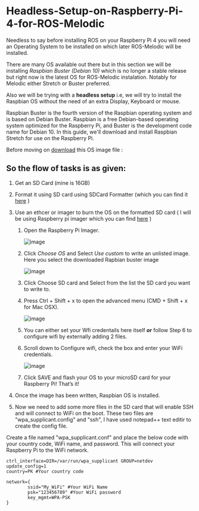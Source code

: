 # Headless-Setup-on-Raspberry-Pi-4-for-ROS-Melodic


Needless to say before installing ROS on your Raspberry Pi 4 you will need an Operating System to be installed on which later ROS-Melodic will be installed.

There are many OS available out there but in this section we will be installing *Raspbian Buster (Debian 10)* which is no longer a stable release but right now is the latest OS for ROS-Melodic instalation. Notably for Melodic either Stretch or Buster preferred.

Also we will be trying with a **headless setup** i.e, we will try to install the Raspbian OS without the need of an extra Display, Keyboard or mouse.

Raspbian Buster is the fourth version of the Raspbian operating system and is based on Debian Buster.
Raspbian is a free Debian-based operating system optimized for the Raspberry Pi, and Buster is the development code name for Debian 10. In this guide, we'll download and install Raspbian Stretch for use on the Raspberry Pi.

Before moving on [download](https://drive.google.com/drive/folders/1Cus9rOH_-XbNsec-lqWiV9UxXxrr0uHh?usp=sharing) this OS image file : 

## So the flow of tasks is as given:

1) Get an SD Card (mine is 16GB)

2) Format it using SD card using SDCard Formatter (which you can find it [here](https://www.sdcard.org/downloads/formatter/ ) )

3) Use an ethcer or imager to burn the OS on the formatted SD card ( I will be using Raspberry pi imager which you can find [here](https://www.raspberrypi.org/downloads ) )
   1) Open the Raspberry Pi Imager. 
   
         ![image](https://user-images.githubusercontent.com/84728233/144751687-041d5be8-9bd2-4cb9-ad7b-247cf5ec784a.png)
   2)  Click *Choose OS* and Select *Use custom* to write an unlisted image. Here you select the downloaded Rapbian buster image

          ![image](https://user-images.githubusercontent.com/84728233/144751889-7fe18470-7443-4c88-bcd1-b7dc0a3fb19b.png)
          
   3) Click Choose SD card and Select from the list the SD card you want to write to.

   3)  Press Ctrl + Shift + x to open the advanced menu (CMD + Shift + x for Mac OSX).

        ![image](https://user-images.githubusercontent.com/84728233/144751766-6f67407b-7cd2-453a-a8bd-c4071ab92e89.png)

   4) You can either set your Wfi credentails here itself ***or*** follow Step 6 to configure wifi by externally adding 2 files.
   
   5) Scroll down to Configure wifi, check the box and enter your WiFi credentials.

         ![image](https://user-images.githubusercontent.com/84728233/144751810-4ac2a900-6fb9-4cc1-a06a-1629a5ae540c.png)
         
    6)  Click SAVE and flash your OS to your microSD card for your Raspberry Pi! That’s it!


4) Once the image has been written, Raspbian OS is installed. 

6) Now we need to add some more files in the SD card that will enable SSH and will connect to WiFi on the boot. These two files are "wpa_supplicant.config" and "ssh", I have used notepad++ text editir to create the config file.

Create a file named  "wpa_supplicant.conf" and place the below code with your country code, WiFi name, and password. This will connect your Raspberry Pi to the WiFi network.

```
ctrl_interface=DIR=/var/run/wpa_supplicant GROUP=netdev
update_config=1
country=PK #Your country code

network={
        ssid="My_WiFi" #Your WiFi Name
        psk="123456789"	#Your WiFi password
        key_mgmt=WPA-PSK
}
```

